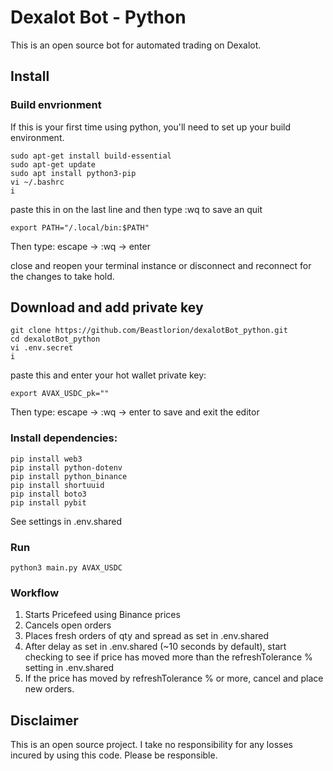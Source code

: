 # Dexalot Bot - Python
This is an open source bot for automated trading on Dexalot.

## Install

### Build envrionment
If this is your first time using python, you'll need to set up your build environment.

```
sudo apt-get install build-essential
sudo apt-get update
sudo apt install python3-pip
vi ~/.bashrc
i
```

paste this in on the last line and then type :wq to save an quit
```
export PATH="/.local/bin:$PATH"
```
Then type: escape -> :wq -> enter

close and reopen your terminal instance or disconnect and reconnect for the changes to take hold.

## Download and add private key
```
git clone https://github.com/Beastlorion/dexalotBot_python.git
cd dexalotBot_python
vi .env.secret
i
```
paste this and enter your hot wallet private key:
```
export AVAX_USDC_pk=""
```
Then type: escape -> :wq -> enter
to save and exit the editor

### Install dependencies:
```
pip install web3
pip install python-dotenv
pip install python_binance
pip install shortuuid
pip install boto3
pip install pybit
```

See settings in .env.shared

### Run
```
python3 main.py AVAX_USDC
```

### Workflow
1. Starts Pricefeed using Binance prices
2. Cancels open orders
3. Places fresh orders of qty and spread as set in .env.shared
4. After delay as set in .env.shared (~10 seconds by default), start checking to see if price has moved more than the refreshTolerance % setting in .env.shared
5. If the price has moved by refreshTolerance % or more, cancel and place new orders.

## Disclaimer
This is an open source project. I take no responsibility for any losses incured by using this code. Please be responsible.
